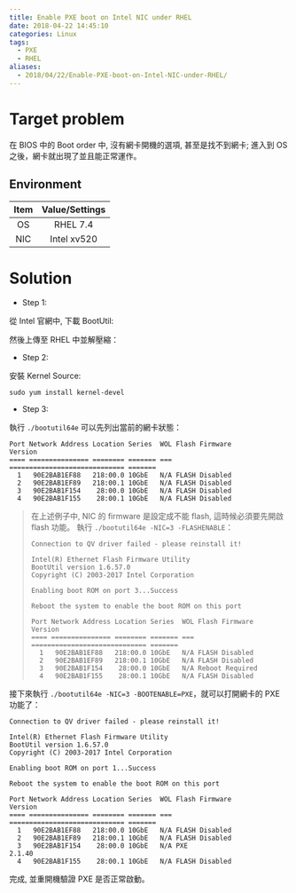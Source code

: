 ```yaml
---
title: Enable PXE boot on Intel NIC under RHEL
date: 2018-04-22 14:45:10
categories: Linux
tags:
  - PXE
  - RHEL
aliases:
  - 2018/04/22/Enable-PXE-boot-on-Intel-NIC-under-RHEL/
---
```


# Target problem

在 BIOS 中的 Boot order 中, 沒有網卡開機的選項, 甚至是找不到網卡; 進入到 OS 之後，網卡就出現了並且能正常運作。

## Environment

| Item | Value/Settings |
|:----:|:--------------:|
| OS | RHEL 7.4 |
| NIC | Intel xv520 |

# Solution

- Step 1:

從 Intel 官網中, 下載 BootUtil:

然後上傳至 RHEL 中並解壓縮：

- Step 2:

安裝 Kernel Source:

```
sudo yum install kernel-devel
```

- Step 3:

執行 `./bootutil64e` 可以先列出當前的網卡狀態：

```
Port Network Address Location Series  WOL Flash Firmware                Version
==== =============== ======== ======= === ============================= =======
  1   90E2BAB1EF88   218:00.0 10GbE   N/A FLASH Disabled
  2   90E2BAB1EF89   218:00.1 10GbE   N/A FLASH Disabled
  3   90E2BAB1F154    28:00.0 10GbE   N/A FLASH Disabled
  4   90E2BAB1F155    28:00.1 10GbE   N/A FLASH Disabled
```

> 在上述例子中, NIC 的 firmware 是設定成不能 flash, 這時候必須要先開啟 flash 功能。
> 執行 `./bootutil64e -NIC=3 -FLASHENABLE`：
> ```
> Connection to QV driver failed - please reinstall it!
>
> Intel(R) Ethernet Flash Firmware Utility
> BootUtil version 1.6.57.0
> Copyright (C) 2003-2017 Intel Corporation
>
> Enabling boot ROM on port 3...Success
>
> Reboot the system to enable the boot ROM on this port
>
> Port Network Address Location Series  WOL Flash Firmware                Version
> ==== =============== ======== ======= === ============================= =======
>   1   90E2BAB1EF88   218:00.0 10GbE   N/A FLASH Disabled
>   2   90E2BAB1EF89   218:00.1 10GbE   N/A FLASH Disabled
>   3   90E2BAB1F154    28:00.0 10GbE   N/A Reboot Required
>   4   90E2BAB1F155    28:00.1 10GbE   N/A FLASH Disabled
> ```

接下來執行 `./bootutil64e -NIC=3 -BOOTENABLE=PXE`，就可以打開網卡的 PXE 功能了：

```
Connection to QV driver failed - please reinstall it!

Intel(R) Ethernet Flash Firmware Utility
BootUtil version 1.6.57.0
Copyright (C) 2003-2017 Intel Corporation

Enabling boot ROM on port 1...Success

Reboot the system to enable the boot ROM on this port

Port Network Address Location Series  WOL Flash Firmware                Version
==== =============== ======== ======= === ============================= =======
  1   90E2BAB1EF88   218:00.0 10GbE   N/A FLASH Disabled
  2   90E2BAB1EF89   218:00.1 10GbE   N/A FLASH Disabled
  3   90E2BAB1F154    28:00.0 10GbE   N/A PXE                           2.1.40
  4   90E2BAB1F155    28:00.1 10GbE   N/A FLASH Disabled
```

完成, 並重開機驗證 PXE 是否正常啟動。
